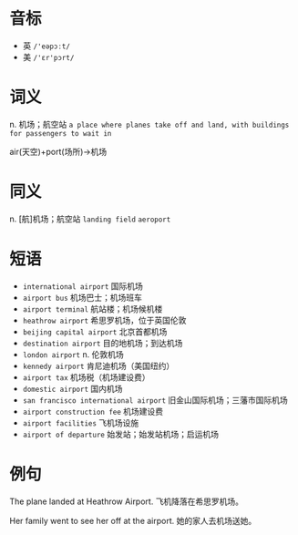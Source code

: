 # 音标

- 英 `/'eəpɔːt/`
- 美 `/'ɛr'pɔrt/`

# 词义

n. 机场；航空站
`a place where planes take off and land, with buildings for passengers to wait in`



air(天空)+port(场所)→机场

# 同义

n. [航]机场；航空站
`landing field` `aeroport`

# 短语

- `international airport` 国际机场
- `airport bus` 机场巴士；机场班车
- `airport terminal` 航站楼；机场候机楼
- `heathrow airport` 希思罗机场，位于英国伦敦
- `beijing capital airport` 北京首都机场
- `destination airport` 目的地机场；到达机场
- `london airport` n. 伦敦机场
- `kennedy airport` 肯尼迪机场（美国纽约）
- `airport tax` 机场税（机场建设费）
- `domestic airport` 国内机场
- `san francisco international airport` 旧金山国际机场；三藩市国际机场
- `airport construction fee` 机场建设费
- `airport facilities` 飞机场设施
- `airport of departure` 始发站；始发站机场；启运机场

# 例句

The plane landed at Heathrow Airport.
飞机降落在希思罗机场。

Her family went to see her off at the airport.
她的家人去机场送她。


